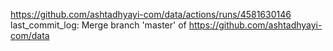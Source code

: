 https://github.com/ashtadhyayi-com/data/actions/runs/4581630146
last_commit_log: Merge branch 'master' of https://github.com/ashtadhyayi-com/data